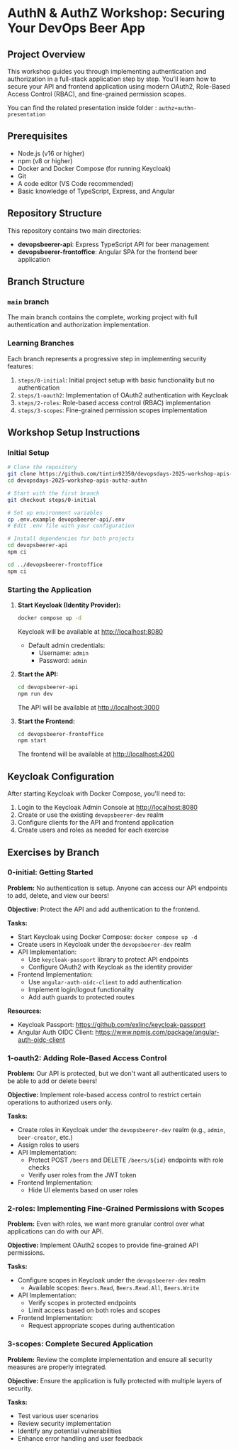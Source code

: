 # AuthN & AuthZ Workshop: Securing Your DevOps Beer App

## Project Overview

This workshop guides you through implementing authentication and authorization in a full-stack application step by step. You'll learn how to secure your API and frontend application using modern OAuth2, Role-Based Access Control (RBAC), and fine-grained permission scopes.

You can find the related presentation inside folder : `authz+authn-presentation`  

## Prerequisites

- Node.js (v16 or higher)
- npm (v8 or higher)
- Docker and Docker Compose (for running Keycloak)
- Git
- A code editor (VS Code recommended)
- Basic knowledge of TypeScript, Express, and Angular

## Repository Structure

This repository contains two main directories:

- **devopsbeerer-api**: Express TypeScript API for beer management
- **devopsbeerer-frontoffice**: Angular SPA for the frontend beer application

## Branch Structure

### `main` branch

The main branch contains the complete, working project with full authentication and authorization implementation.

### Learning Branches

Each branch represents a progressive step in implementing security features:

1. `steps/0-initial`: Initial project setup with basic functionality but no authentication
2. `steps/1-oauth2`: Implementation of OAuth2 authentication with Keycloak
3. `steps/2-roles`: Role-based access control (RBAC) implementation
4. `steps/3-scopes`: Fine-grained permission scopes implementation

## Workshop Setup Instructions

### Initial Setup

```bash
# Clone the repository
git clone https://github.com/tintin92350/devopsdays-2025-workshop-apis-authz-authn.git
cd devopsdays-2025-workshop-apis-authz-authn

# Start with the first branch
git checkout steps/0-initial

# Set up environment variables
cp .env.example devopsbeerer-api/.env
# Edit .env file with your configuration

# Install dependencies for both projects
cd devopsbeerer-api
npm ci

cd ../devopsbeerer-frontoffice
npm ci
```

### Starting the Application

1. **Start Keycloak (Identity Provider):**

   ```bash
   docker compose up -d
   ```

   Keycloak will be available at <http://localhost:8080>
   - Default admin credentials:
     - Username: `admin`
     - Password: `admin`

2. **Start the API:**

   ```bash
   cd devopsbeerer-api
   npm run dev
   ```

   The API will be available at <http://localhost:3000>

3. **Start the Frontend:**

   ```bash
   cd devopsbeerer-frontoffice
   npm start
   ```

   The frontend will be available at <http://localhost:4200>

## Keycloak Configuration

After starting Keycloak with Docker Compose, you'll need to:

1. Login to the Keycloak Admin Console at <http://localhost:8080>
2. Create or use the existing `devopsbeerer-dev` realm
3. Configure clients for the API and frontend application
4. Create users and roles as needed for each exercise

## Exercises by Branch

### 0-initial: Getting Started

**Problem:** No authentication is setup. Anyone can access our API endpoints to add, delete, and view our beers!

**Objective:** Protect the API and add authentication to the frontend.

**Tasks:**

- Start Keycloak using Docker Compose: `docker compose up -d`
- Create users in Keycloak under the `devopsbeerer-dev` realm
- API Implementation:
  - Use `keycloak-passport` library to protect API endpoints
  - Configure OAuth2 with Keycloak as the identity provider
- Frontend Implementation:
  - Use `angular-auth-oidc-client` to add authentication
  - Implement login/logout functionality
  - Add auth guards to protected routes

**Resources:**

- Keycloak Passport: <https://github.com/exlinc/keycloak-passport>
- Angular Auth OIDC Client: <https://www.npmjs.com/package/angular-auth-oidc-client>

### 1-oauth2: Adding Role-Based Access Control

**Problem:** Our API is protected, but we don't want all authenticated users to be able to add or delete beers!

**Objective:** Implement role-based access control to restrict certain operations to authorized users only.

**Tasks:**

- Create roles in Keycloak under the `devopsbeerer-dev` realm (e.g., `admin`, `beer-creator`, etc.)
- Assign roles to users
- API Implementation:
  - Protect POST `/beers` and DELETE `/beers/${id}` endpoints with role checks
  - Verify user roles from the JWT token
- Frontend Implementation:
  - Hide UI elements based on user roles

### 2-roles: Implementing Fine-Grained Permissions with Scopes

**Problem:** Even with roles, we want more granular control over what applications can do with our API.

**Objective:** Implement OAuth2 scopes to provide fine-grained API permissions.

**Tasks:**

- Configure scopes in Keycloak under the `devopsbeerer-dev` realm
  - Available scopes: `Beers.Read`, `Beers.Read.All`, `Beers.Write`
- API Implementation:
  - Verify scopes in protected endpoints
  - Limit access based on both roles and scopes
- Frontend Implementation:
  - Request appropriate scopes during authentication

### 3-scopes: Complete Secured Application

**Problem:** Review the complete implementation and ensure all security measures are properly integrated.

**Objective:** Ensure the application is fully protected with multiple layers of security.

**Tasks:**

- Test various user scenarios
- Review security implementation
- Identify any potential vulnerabilities
- Enhance error handling and user feedback
